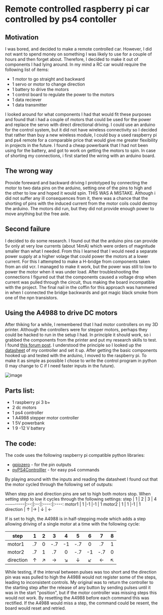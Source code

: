 # Remote controlled raspberry pi car controlled by ps4 contoller

## Motivation

I was bored, and decided to make a remote controlled car. However, I did not want to spend money on something I was likely to use for a couple of hours and then forget about. Therefore, I decided to make it out of components I had lying around. In my mind a RC car would require the following list of items:
* 1 motor to go straight and backward
* 1 servo or motor to change direction
* 1 battery to drive the motors
* 1 control board to regulate the power to the motors
* 1 data reciever
* 1 data transmitter 

I looked around for what components I had that would fit these purposes and found that i had a couple of motors that could be used for the power and replace the servo with direct directional driving. I could use an arduino for the control system, but it did not have wireless connectivity so I decided that rather than buy a new wireless module, I could buy a used raspberry pi and ps4 remote for a comparable price that would give me greater flexibility in projects in the future. I found a cheap powerbank that I had not been using for the battery, and got to work on getting the motors to spin. In case of shorting my connections, i first started the wiring with an arduino board.

## The wrong way

Provide foreward and backward driving I prototyped by connecting the motor to two data pins on the arduino, setting one of the pins to high and the other to low and hoped it would spin. THIS WAS A MISTAKE. Although i did not suffer any ill consequences from it, there was a chance that the shorting of pins with the induced current from the motor coils could destroy the arduino. The motors did run, but they did not provide enough power to move anything but the free axle. 

## Second failure

I decided to do some research. I found out that the arduino pins can provide 5v only at very low currents (about 14mA) which were orders of magnitude smaller than what I needed. From this I learned that I would need a separate power supply at a higher volage that could power the motors at a lower current. For this I attempted to make a H-bridge from components taken from an old vcr. I managed to make it work, but the power was still to low to power the motor when it was under load. After troubleshooting the connections I figured out that the components caused a voltage drop when current was pulled through the circuit, thus making the board incompatible with the project. The final nail in the coffin for this approach was hammered in when I connected the bridge backwards and got magic black smoke from one of the npn transistors. 

## Using the A4988 to drive DC motors

After thiking for a while, I remembered that I had motor controllers on my 3D printer. Although the controllers were for stepper motors, perhaps they could be hacked to run in the setup I had. In principle it should work, so i grabbed the components from the printer and put my research skills to test. I found [this forum post](https://www.robotshop.com/community/forum/t/very-low-cost-2a-dual-dc-motor-driver-with-cool-features/13183). I understood the principle so I looked up the [datasheet](https://www.pololu.com/file/0J450/a4988_DMOS_microstepping_driver_with_translator.pdf) of my controller and set it up. After getting the basic components hooked up and tested with the arduino, I moved to the raspberry pi. To make it as simple as possible I chose to write the control program in python (I may change to C if I need faster inputs in the future). 


![image](https://user-images.githubusercontent.com/35771181/154839701-328e4d8f-546e-4992-8a2c-d71574f8bde8.png)

## Parts list:

* 1 raspberry pi 3 b+
* 2 dc motors 
* 1 ps4 controller
* 1 A4988 stepper motor controller 
* 1 5V powerbank
* 1 9 -12 V battery

## The code:
The code uses the following raspberry pi compatible python libraries: 
* [gpiozero](https://gpiozero.readthedocs.io/en/stable/) - for the pin outputs
* [pyPS4Controlller](https://pypi.org/project/pyPS4Controller/) - for easy ps4 commands

By playing around with the inputs and reading the datasheet I found out that the motor cycled through the following set of outputs:

When step pin and direction pins are set to high both motors stop.
When setting step to low it cycles through the following settings:
step      | 1  | 2 | 3  | 4  
----------|:--:|:--:|:----:|:----:
motor1    | 1  |-1 |-1  | 1
motor2    | 1  | 1 |-1  | 1 
direction | ↑  |→  | ↓  | ← 

If  is set to high, the A4988 is in half-stepping mode which adds a step allowing driving of a single motor at a time with the following cycle:

step      | 1 |  2 |  3 |  4 |  5 |  6 |  7 |  8
----------|:---:|:----:|:----:|:----:|:----:|:----:|:----:|:----:
motor1    |.7 |  0 |-.7 | -1 |-.7 |  0 | .7 |  1
motor2    |.7 |  1 | .7 |  0 |-.7 | -1 |-.7 |  0
direction | ↑ |  ↗ |  → |  ↘ |  ↓ |  ↙ |  ← |  ↖  

While testing, if the interval between pulses was too short and the direction pin was was pulled to high the A4988 would not register some of the steps, leading to inconsistent controls. My original was to return the controller to the starting step after the release of any button by sending pulses until it was in the start "position", but if the motor controller was missing steps this would not work. By resetting the A4988 before each command this was rectified. If the A4988 would miss a step, the command could be resent, the board would reset and retried.  

